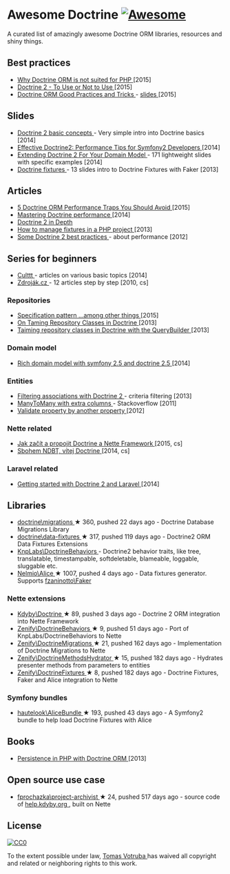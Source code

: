 <h1>
 Awesome Doctrine
 <a href="https://github.com/sindresorhus/awesome">
  <img alt="Awesome" src="https://cdn.rawgit.com/sindresorhus/awesome/d7305f38d29fed78fa85652e3a63e154dd8e8829/media/badge.svg"/>
 </a>
</h1>
<p>
 A curated list of amazingly awesome Doctrine ORM libraries, resources and shiny things.
</p>
<h2>
 Best practices
</h2>
<ul>
 <li>
  <a href="http://blog.bemycto.com/software-architecture/2015-05-17/doctrine-orm-not-suited-php/">
   Why Doctrine ORM is not suited for PHP
  </a>
  [2015]
 </li>
 <li>
  <a href="https://qafoo.com/resources/presentations/symfony_live_london_2015/doctrine2_to_use_or_not_to_use.html">
   Doctrine 2 - To Use or Not to Use
  </a>
  [2015]
 </li>
 <li>
  <a href="https://vimeo.com/134178140">
   Doctrine ORM Good Practices and Tricks
  </a>
  -
  <a href="http://ocramius.github.io/doctrine-best-practices/#/">
   slides
  </a>
  [2015]
 </li>
</ul>
<h2>
 Slides
</h2>
<ul>
 <li>
  <a href="https://prezi.com/v3rhah2gqfvp/doctrine2-basic-concepts/">
   Doctrine 2 basic concepts
  </a>
  - Very simple intro into Doctrine basics [2014]
 </li>
 <li>
  <a href="http://pt.slideshare.net/marcinchwedziak/effective-doctrine2-performance-tips-for-symfony2-developers-33907944">
   Effective Doctrine2: Performance Tips for Symfony2 Developers
  </a>
  [2014]
 </li>
 <li>
  <a href="https://speakerdeck.com/player/50548d22bf73df0002051b1f">
   Extending Doctrine 2 For Your Domain Model
  </a>
  - 171 lightweight slides with specific examples [2014]
 </li>
 <li>
  <a href="http://www.slideshare.net/bill16301/doctrine-fixtures">
   Doctrine fixtures
  </a>
  - 13 slides intro to Doctrine Fixtures with Faker [2013]
 </li>
</ul>
<h2>
 Articles
</h2>
<ul>
 <li>
  <a href="https://tideways.io/profiler/blog/5-doctrine-orm-performance-traps-you-should-avoid">
   5 Doctrine ORM Performance Traps You Should  Avoid
  </a>
  [2015]
 </li>
 <li>
  <a href="http://labs.octivi.com/mastering-symfony2-performance-doctrine/">
   Mastering Doctrine performance
  </a>
  [2014]
 </li>
 <li>
  <a href="http://www.krueckeberg.org/notes/d2.html">
   Doctrine 2 in Depth
  </a>
 </li>
 <li>
  <a href="http://www.theodo.fr/blog/2013/08/managing-fixtures/">
   How to manage fixtures in a PHP project
  </a>
  [2013]
 </li>
 <li>
  <a href="http://www.uvd.co.uk/blog/some-doctrine-2-best-practices/">
   Some Doctrine 2 best practices
  </a>
  - about performance [2012]
 </li>
</ul>
<h2>
 Series for beginners
</h2>
<ul>
 <li>
  <a href="http://culttt.com/search/?q=doctrine">
   Culttt
  </a>
  - articles on various basic topics [2014]
 </li>
 <li>
  <a href="http://www.zdrojak.cz/serialy/doctrine-2/">
   Zdroják.cz
  </a>
  - 12 articles step by step [2010, cs]
 </li>
</ul>
<h3>
 Repositories
</h3>
<ul>
 <li>
  <a href="http://blog.kevingomez.fr/2015/02/07/on-taming-repository-classes-in-doctrine-among-other-things/">
   Specification pattern ...among other things
  </a>
  [2015]
 </li>
 <li>
  <a href="http://www.whitewashing.de/2013/03/04/doctrine_repositories.html">
   On Taming Repository Classes in Doctrine
  </a>
  [2013]
 </li>
 <li>
  <a href="http://dev.imagineeasy.com/post/44139111915/taiming-repository-classes-in-doctrine-with-the">
   Taiming repository classes in Doctrine with the QueryBuilder
  </a>
  [2013]
 </li>
</ul>
<h3>
 Domain model
</h3>
<ul>
 <li>
  <a href="http://www.slideshare.net/_leopro_/rich-domain-model-with-symfony-25-and-doctrine-25">
   Rich domain model with symfony 2.5 and doctrine 2.5
  </a>
  [2014]
 </li>
</ul>
<h3>
 Entities
</h3>
<ul>
 <li>
  <a href="http://www.boxuk.com/blog/filtering-associations-with-doctrine-2/">
   Filtering associations with Doctrine 2
  </a>
  - criteria filtering [2013]
 </li>
 <li>
  <a href="http://stackoverflow.com/questions/3542243/doctrine2-best-way-to-handle-many-to-many-with-extra-columns-in-reference-table">
   ManyToMany with extra columns
  </a>
  - Stackoverflow [2011]
 </li>
 <li>
  <a href="http://stackoverflow.com/questions/12260705/validate-a-property-dependent-on-another-property-symfony-2">
   Validate property by another property
  </a>
  [2012]
 </li>
</ul>
<h3>
 Nette related
</h3>
<ul>
 <li>
  <a href="http://blog.honzacerny.com/post/3-jak-zacit-a-propojit-doctrine-a-nette-framework">
   Jak začít a propojit Doctrine a Nette Framework
  </a>
  [2015, cs]
 </li>
 <li>
  <a href="http://www.zeminem.cz/sbohem-ndbt-vitej-doctrine">
   Sbohem NDBT, vítej Doctrine
  </a>
  [2014, cs]
 </li>
</ul>
<h3>
 Laravel related
</h3>
<ul>
 <li>
  <a href="http://culttt.com/2014/06/30/getting-started-doctrine-2-laravel/">
   Getting started with Doctrine 2 and Laravel
  </a>
  [2014]
 </li>
</ul>
<h2>
 Libraries
</h2>
<ul>
 <li>
  <a href="https://github.com/doctrine/migrations">
   doctrine\migrations
  </a>
  <span>
   &#9733 360, pushed 22 days ago
  </span>
  - Doctrine Database Migrations Library
 </li>
 <li>
  <a href="https://github.com/doctrine/data-fixtures">
   doctrine\data-fixtures
  </a>
  <span>
   &#9733 317, pushed 119 days ago
  </span>
  - Doctrine2 ORM Data Fixtures Extensions
 </li>
 <li>
  <a href="https://github.com/KnpLabs/DoctrineBehaviors/">
   KnpLabs\DoctrineBehaviors
  </a>
  - Doctrine2 behavior traits, like tree, translatable, timestampable, softdeletable, blameable, loggable, sluggable etc.
 </li>
 <li>
  <a href="https://github.com/nelmio/alice">
   Nelmio\Alice
  </a>
  <span>
   &#9733 1007, pushed 4 days ago
  </span>
  - Data fixtures generator. Supports
  <a href="https://github.com/fzaninotto/Faker">
   fzaninotto\Faker
  </a>
 </li>
</ul>
<h3>
 Nette extensions
</h3>
<ul>
 <li>
  <a href="https://github.com/Kdyby/Doctrine">
   Kdyby\Doctrine
  </a>
  <span>
   &#9733 89, pushed 3 days ago
  </span>
  - Doctrine 2 ORM integration into Nette Framework
 </li>
 <li>
  <a href="https://github.com/Zenify/DoctrineBehaviors">
   Zenify\DoctrineBehaviors
  </a>
  <span>
   &#9733 9, pushed 51 days ago
  </span>
  - Port of KnpLabs/DoctrineBehaviors to Nette
 </li>
 <li>
  <a href="https://github.com/Zenify/DoctrineMigrations">
   Zenify\DoctrineMigrations
  </a>
  <span>
   &#9733 21, pushed 162 days ago
  </span>
  - Implementation of Doctrine Migrations to Nette
 </li>
 <li>
  <a href="https://github.com/Zenify/DoctrineMethodsHydrator">
   Zenify\DoctrineMethodsHydrator
  </a>
  <span>
   &#9733 15, pushed 182 days ago
  </span>
  - Hydrates presenter methods from parameters to entities
 </li>
 <li>
  <a href="https://github.com/Zenify/DoctrineFixtures">
   Zenify\DoctrineFixtures
  </a>
  <span>
   &#9733 8, pushed 182 days ago
  </span>
  - Doctrine Fixtures, Faker and Alice integration to Nette
 </li>
</ul>
<h3>
 Symfony bundles
</h3>
<ul>
 <li>
  <a href="https://github.com/hautelook/AliceBundle">
   hautelook\AliceBundle
  </a>
  <span>
   &#9733 193, pushed 43 days ago
  </span>
  - A Symfony2 bundle to help load Doctrine Fixtures with Alice
 </li>
</ul>
<h2>
 Books
</h2>
<ul>
 <li>
  <a href="http://www.amazon.com/Persistence-PHP-Doctrine-K%C3%A9vin-Dunglas/dp/1782164103">
   Persistence in PHP with Doctrine ORM
  </a>
  [2013]
 </li>
</ul>
<h2>
 Open source use case
</h2>
<ul>
 <li>
  <a href="https://github.com/fprochazka/project-archivist">
   fprochazka\project-archivist
  </a>
  <span>
   &#9733 24, pushed 517 days ago
  </span>
  - source code of
  <a href="https://help.kdyby.org/">
   help.kdyby.org
  </a>
  , built on Nette
 </li>
</ul>
<h2>
 License
</h2>
<p>
 <a href="https://creativecommons.org/publicdomain/zero/1.0/">
  <img alt="CC0" src="https://i.creativecommons.org/p/zero/1.0/88x31.png"/>
 </a>
</p>
<p>
 To the extent possible under law,
 <a href="http://tomasvotruba.cz">
  Tomas Votruba
 </a>
 has waived all copyright and related or neighboring rights to this work.
</p>
